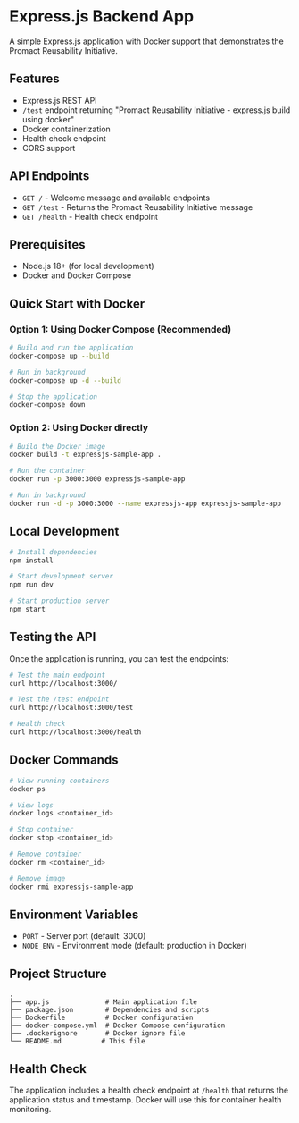 # Express.js Backend App

A simple Express.js application with Docker support that demonstrates the Promact Reusability Initiative.

## Features

- Express.js REST API
- `/test` endpoint returning "Promact Reusability Initiative - express.js build using docker"
- Docker containerization
- Health check endpoint
- CORS support

## API Endpoints

- `GET /` - Welcome message and available endpoints
- `GET /test` - Returns the Promact Reusability Initiative message
- `GET /health` - Health check endpoint

## Prerequisites

- Node.js 18+ (for local development)
- Docker and Docker Compose

## Quick Start with Docker

### Option 1: Using Docker Compose (Recommended)

```bash
# Build and run the application
docker-compose up --build

# Run in background
docker-compose up -d --build

# Stop the application
docker-compose down
```

### Option 2: Using Docker directly

```bash
# Build the Docker image
docker build -t expressjs-sample-app .

# Run the container
docker run -p 3000:3000 expressjs-sample-app

# Run in background
docker run -d -p 3000:3000 --name expressjs-app expressjs-sample-app
```

## Local Development

```bash
# Install dependencies
npm install

# Start development server
npm run dev

# Start production server
npm start
```

## Testing the API

Once the application is running, you can test the endpoints:

```bash
# Test the main endpoint
curl http://localhost:3000/

# Test the /test endpoint
curl http://localhost:3000/test

# Health check
curl http://localhost:3000/health
```

## Docker Commands

```bash
# View running containers
docker ps

# View logs
docker logs <container_id>

# Stop container
docker stop <container_id>

# Remove container
docker rm <container_id>

# Remove image
docker rmi expressjs-sample-app
```

## Environment Variables

- `PORT` - Server port (default: 3000)
- `NODE_ENV` - Environment mode (default: production in Docker)

## Project Structure

```
.
├── app.js              # Main application file
├── package.json        # Dependencies and scripts
├── Dockerfile          # Docker configuration
├── docker-compose.yml  # Docker Compose configuration
├── .dockerignore       # Docker ignore file
└── README.md          # This file
```

## Health Check

The application includes a health check endpoint at `/health` that returns the application status and timestamp. Docker will use this for container health monitoring.
